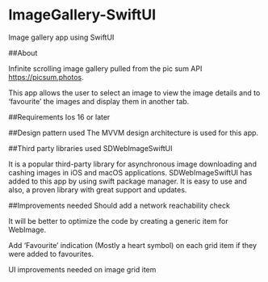 # ImageGallery-SwiftUI
Image gallery app using SwiftUI

##About

Infinite scrolling image gallery pulled from the pic sum API https://picsum.photos.

This app allows the user to select an image to view the image details and to ‘favourite’ the images and display them in another tab.


##Requirements
Ios 16 or later


##Design pattern used
The MVVM design architecture is used for this app.


##Third party libraries used
SDWebImageSwiftUI

It is a popular third-party library for asynchronous image downloading and cashing images in iOS and macOS applications. SDWebImageSwiftUI has added to this app by using swift package manager. It is easy to use and also, a proven library with great support and updates.


##Improvements needed
Should add a network reachability check

It will be better to optimize the code by creating a generic item for WebImage.

Add ‘Favourite’ indication (Mostly a heart symbol) on each grid item if they were added to favourites.

UI improvements needed on image grid item


